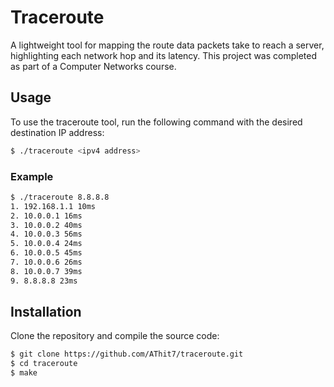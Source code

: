 # Traceroute

A lightweight tool for mapping the route data packets take to reach a server, highlighting each network hop and its latency. This project was completed as part of a Computer Networks course.

## Usage

To use the traceroute tool, run the following command with the desired destination IP address:

```sh
$ ./traceroute <ipv4 address>
```

### Example

```sh
$ ./traceroute 8.8.8.8
1. 192.168.1.1 10ms
2. 10.0.0.1 16ms
3. 10.0.0.2 40ms
4. 10.0.0.3 56ms
5. 10.0.0.4 24ms
6. 10.0.0.5 45ms
7. 10.0.0.6 26ms
8. 10.0.0.7 39ms
9. 8.8.8.8 23ms
```

## Installation

Clone the repository and compile the source code:

```sh
$ git clone https://github.com/AThit7/traceroute.git
$ cd traceroute
$ make
```
